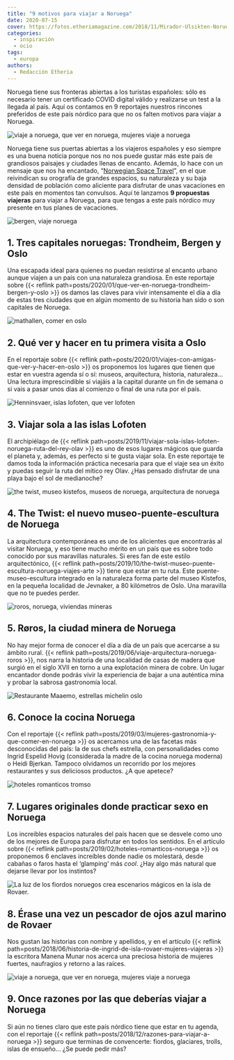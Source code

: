 ```yaml
---
title: "9 motivos para viajar a Noruega"
date: 2020-07-15
cover: https://fotos.etheriamagazine.com/2018/11/Mirador-Ulsikten-Noruega-Etheria-3-e1640169355273.jpg
categories: 
  - inspiración
  - ocio
tags: 
  - europa
authors: 
  - Redacción Etheria
---
```


Noruega tiene sus fronteras abiertas a los turistas españoles: sólo es necesario tener un certificado COVID digital válido y realizarse un test a la llegada al país. Aquí os contamos en 9 reportajes nuestros rincones preferidos de este país nórdico para que no os falten motivos para viajar a Noruega.

![viaje a noruega, que ver en noruega, mujeres viaje a noruega](https://fotos.etheriamagazine.com/2018/11/Briksdalsbreen-Noruega-Etheria-5.jpg "Naturaleza en estado puro en el glaciar de Briksdalsbreen.")

Noruega tiene sus puertas abiertas a los viajeros españoles y eso siempre es una buena 
noticia porque nos no nos puede gustar más este país de grandiosos paisajes y ciudades 
llenas de encanto. Además, lo hace con un mensaje que nos ha encantado, “[Norwegian 
Space Travel](https://www.visitnorway.com/plan-your-trip/norwegian-space-travel/)”, en 
el que reivindican su orografía de grandes espacios, su naturaleza y su baja densidad de 
población como aliciente para disfrutar de unas vacaciones en este país en momentos tan 
convulsos. Aquí te lanzamos **9 propuestas viajeras** para viajar a Noruega, para que 
tengas a este país nórdico muy presente en tus planes de vacaciones. 

![bergen, viaje noruega](https://fotos.etheriamagazine.com/2020/01/Noruega-Bergen-Bryggen.jpg "Bergen, una de las ciudades más bonitas de Noruega. © M.P.")

## 1\. Tres capitales noruegas: Trondheim, Bergen y Oslo

Una escapada ideal para quienes no puedan resistirse al encanto urbano aunque viajen a 
un país con una naturaleza grandiosa. En este reportaje sobre {{< reflink 
path=posts/2020/01/que-ver-en-noruega-trondheim-bergen-y-oslo >}} os damos las claves 
para vivir intensamente el día a día de estas tres ciudades que en algún momento de su 
historia han sido o son capitales de Noruega. 

![mathallen, comer en oslo](https://fotos.etheriamagazine.com/2020/01/mercado-oslo-Mathallen.jpg "Mathallen es un mercado gastronómico de Oslo donde probar la cocina local. © CH/ Visit Norway")

## 2\. Qué ver y hacer en tu primera visita a Oslo

En el reportaje sobre {{< reflink 
path=posts/2020/01/viajes-con-amigas-que-ver-y-hacer-en-oslo >}} os proponemos los 
lugares que tienen que estar en vuestra agenda sí o sí: museos, arquitectura, historia, 
naturaleza… Una lectura imprescindible si viajáis a la capital durante un fin de semana 
o si vais a pasar unos días al comienzo o final de una ruta por el país. 

![Henninsvaer, islas lofoten, que ver lofoten](https://fotos.etheriamagazine.com/2019/11/viaje-mujeres-lofoten-Henninsvaer.jpg "Bucólica imagen de Henninsvaer, en las islas Lofoten.")

## 3\. Viajar sola a las islas Lofoten

El archipiélago de {{< reflink 
path=posts/2019/11/viajar-sola-islas-lofoten-noruega-ruta-del-rey-olav >}} es uno de 
esos lugares mágicos que guarda el planeta y, además, es perfecto si te gusta viajar 
sola. En este reportaje te damos toda la información práctica necesaria para que el 
viaje sea un éxito y puedas seguir la ruta del mítico rey Olav. ¿Has pensado disfrutar 
de una playa bajo el sol de medianoche? 

![the twist, museo kistefos, museos de noruega, arquitectura de noruega](https://fotos.etheriamagazine.com/2019/10/noruega-the-twist-museo-kistefos-mujeres.jpg "La nueva maravilla arquitectónica de Noruega se llama The Twist. © Lauriang Hinitoiu/Kistefos Museum")

## 4\. The Twist: el nuevo museo-puente-escultura de Noruega

La arquitectura contemporánea es uno de los alicientes que encontrarás al visitar 
Noruega, y eso tiene mucho mérito en un país que es sobre todo conocido por sus 
maravillas naturales. Si eres fan de este estilo arquitectónico, {{< reflink 
path=posts/2019/10/the-twist-museo-puente-escultura-noruega-viajes-arte >}} tiene que 
estar en tu ruta. Este puente-museo-escultura integrado en la naturaleza forma parte del 
museo Kistefos, en la pequeña localidad de Jevnaker, a 80 kilómetros de Oslo. Una 
maravilla que no te puedes perder. 

![roros, noruega, viviendas mineras](https://fotos.etheriamagazine.com/2019/05/Roros-noruega-casas-trabajadores-calle-sleggveien.jpg "Casas de los mineros de la calle Sleggveien. © Menchu Redondo")

## 5\. Røros, la ciudad minera de Noruega

No hay mejor forma de conocer el día a día de un país que acercarse a su ámbito rural. 
{{< reflink path=posts/2019/06/viaje-arquitectura-noruega-roros >}}, nos narra la 
historia de una localidad de casas de madera que surgió en el siglo XVII en torno a una 
explotación minera de cobre. Un lugar encantador donde podrás vivir la experiencia de 
bajar a una auténtica mina y probar la sabrosa gastronomía local. 

![Restaurante Maaemo, estrellas michelin oslo](https://fotos.etheriamagazine.com/2019/03/Restaurante-Maaemo.jpg "Restaurante Maaemo. ©VisitOslo/ Anders Husa -andershusa.com")

## 6\. Conoce la cocina Noruega

Con el reportaje {{< reflink 
path=posts/2019/03/mujeres-gastronomia-y-que-comer-en-noruega >}} os acercamos una de 
las facetas más desconocidas del país: la de sus chefs estrella, con personalidades como 
Ingrid Espelid Hovig (considerada la madre de la cocina noruega moderna) o Heidi 
Bjerkan. Tampoco olvidamos un recorrido por los mejores restaurantes y sus deliciosos 
productos. ¿A que apetece? 

![hoteles romanticos tromso](https://fotos.etheriamagazine.com/2019/02/noruega-hoteles-romanticos-Tromso.jpg "Relajación en el bote Vulkana, en Tromsø. © CH - Visitnorway.com")

## 7\. Lugares originales donde practicar sexo en Noruega

Los increíbles espacios naturales del país hacen que se desvele como uno de los mejores 
de Europa para disfrutar en todos los sentidos. En el artículo sobre {{< reflink 
path=posts/2019/02/hoteles-romanticos-noruega >}} os proponemos 6 enclaves increíbles 
donde nadie os molestará, desde cabañas o faros hasta el ‘glamping’ más _cool_. ¿Hay 
algo más natural que dejarse llevar por los instintos? 

![](https://fotos.etheriamagazine.com/2018/06/5-Rovaer-Noruega.jpg "La luz de los fiordos noruegos crea escenarios mágicos en la isla de Rovaer.")

## 8\. Érase una vez un pescador de ojos azul marino de Rovaer

Nos gustan las historias con nombre y apellidos, y en el artículo {{< reflink 
path=posts/2018/06/historia-de-ingrid-de-isla-rovaer-mujeres-viajeras >}} la escritora 
Manena Munar nos acerca una preciosa historia de mujeres fuertes, naufragios y retorno a 
las raíces. 

![viaje a noruega, que ver en noruega, mujeres viaje a noruega](https://fotos.etheriamagazine.com/2018/11/Mirador-Ulsikten-Noruega-Etheria-3.jpg "Impresionantes vistas desde el mirador de Ulsikten. © Felix Lorenzo")

## 9\. Once razones por las que deberías viajar a Noruega

Si aún no tienes claro que este país nórdico tiene que estar en tu agenda, con el 
reportaje {{< reflink path=posts/2018/12/razones-para-viajar-a-noruega >}} seguro que 
terminas de convencerte: fiordos, glaciares, trolls, islas de ensueño… ¿Se puede pedir 
más?
